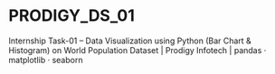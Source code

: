 # PRODIGY_DS_01
 Internship Task-01 – Data Visualization using Python (Bar Chart &amp; Histogram) on World Population Dataset  | Prodigy Infotech | pandas · matplotlib · seaborn
